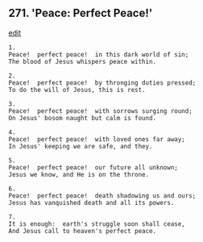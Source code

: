 
## 271.  'Peace: Perfect Peace!'
[edit](https://docs.google.com/document/d/1kQqPeyfk1%2DKAYXrxoP0Y3vLWf1GffcbB/edit?mode=html)



    1.
    Peace!  perfect peace!  in this dark world of sin;
    The blood of Jesus whispers peace within.

    2.
    Peace!  perfect peace!  by thronging duties pressed;
    To do the will of Jesus, this is rest.

    3.
    Peace!  perfect peace!  with sorrows surging round;
    On Jesus' bosom naught but calm is found.

    4.
    Peace!  perfect peace!  with loved ones far away;
    In Jesus' keeping we are safe, and they.

    5.
    Peace!  perfect peace!  our future all unknown;
    Jesus we know, and He is on the throne.

    6.
    Peace!  perfect peace!  death shadowing us and ours;
    Jesus has vanquished death and all its powers.

    7.
    It is enough:  earth's struggle soon shall cease,
    And Jesus call to heaven's perfect peace.
